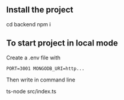 ## Install the project

cd backend
npm i

## To start project in local mode

Create a .env file with

`
PORT=3001
MONGODB_URI=http...
`

Then write in command line

ts-node src/index.ts
